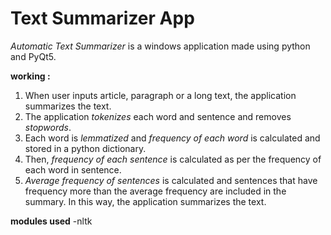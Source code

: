 # Text Summarizer App


_Automatic Text Summarizer_ is a windows application made using python and PyQt5.

**working :**

1. When user inputs article, paragraph or a long text, the application summarizes the text.
2. The application _tokenizes_ each word and sentence and removes _stopwords_. 
3. Each word is _lemmatized_ and _frequency of each word_ is calculated and stored in a python dictionary. 
4. Then, _frequency of each sentence_ is calculated as per the frequency of each word in sentence. 
5. _Average frequency of sentences_ is calculated and sentences that have frequency more than the average frequency are included in the summary.
In this way, the application summarizes the text.

**modules used**
-nltk

